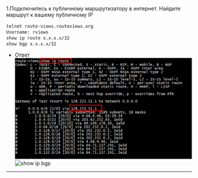 1.Подключитесь к публичному маршрутизатору в интернет. Найдите маршрут к вашему публичному IP<br>
```
telnet route-views.routeviews.org
Username: rviews
show ip route x.x.x.x/32
show bgp x.x.x.x/32
```
-	Ответ
![show ip route](https://github.com/davlyatov-ts/networks-3/blob/master/bgp-internal.png)<br>
![show ip bgp](https://github.com/davlyatov-ts/networks-3/blob/master/sho%20ip%20bgp)<br>
___

